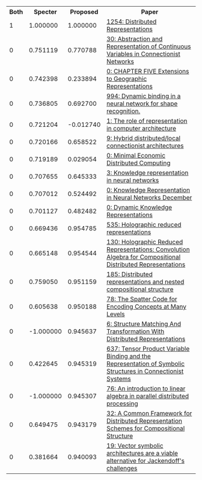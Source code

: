 <html><table><tr>
<th>Both</th>
<th>Specter</th>
<th>Proposed</th>
<th>Paper</th>
</tr>
<tr>
<td>1</td>
<td>1.000000</td>
<td>1.000000</td>
<td><a href="https://www.semanticscholar.org/paper/3106e66537a0c8f53278e553bcb38f0b0992ec0e">1254: Distributed Representations</a></td>
</tr>
<tr>
<td>0</td>
<td>0.751119</td>
<td>0.770788</td>
<td><a href="https://www.semanticscholar.org/paper/667eaa4874c687cdddee3e8ce6b6bc2749a79a53">30: Abstraction and Representation of Continuous Variables in Connectionist Networks</a></td>
</tr>
<tr>
<td>0</td>
<td>0.742398</td>
<td>0.233894</td>
<td><a href="https://www.semanticscholar.org/paper/dbeeb77c324e710b9e18807c3374ab9672828a0e">0: CHAPTER FIVE Extensions to Geographic Representations</a></td>
</tr>
<tr>
<td>0</td>
<td>0.736805</td>
<td>0.692700</td>
<td><a href="https://www.semanticscholar.org/paper/5b32e9d6daa7ec6a97c393d6b8f239f04a8a4944">994: Dynamic binding in a neural network for shape recognition.</a></td>
</tr>
<tr>
<td>0</td>
<td>0.721204</td>
<td>-0.012740</td>
<td><a href="https://www.semanticscholar.org/paper/ffd82781f1feb4dd384388baf2ff696a7018ab39">1: The role of representation in computer architecture</a></td>
</tr>
<tr>
<td>0</td>
<td>0.720166</td>
<td>0.658522</td>
<td><a href="https://www.semanticscholar.org/paper/4790af665d355acd66ee56e5892a1097afb8c133">9: Hybrid distributed/local connectionist architectures</a></td>
</tr>
<tr>
<td>0</td>
<td>0.719189</td>
<td>0.029054</td>
<td><a href="https://www.semanticscholar.org/paper/98de63a669acf544af38b50a9a502d2592166557">0: Minimal Economic Distributed Computing</a></td>
</tr>
<tr>
<td>0</td>
<td>0.707655</td>
<td>0.645333</td>
<td><a href="https://www.semanticscholar.org/paper/b98475636b3983cd19c55bb037d60c7f7a18bc36">3: Knowledge representation in neural networks</a></td>
</tr>
<tr>
<td>0</td>
<td>0.707012</td>
<td>0.524492</td>
<td><a href="https://www.semanticscholar.org/paper/94d26626ab2b1ee0c1125ccdde729d12a921927d">0: Knowledge Representation in Neural Networks December</a></td>
</tr>
<tr>
<td>0</td>
<td>0.701127</td>
<td>0.482482</td>
<td><a href="https://www.semanticscholar.org/paper/d9cb11a42e52fd62f6f1709fc7b2bc0fb10cd5af">0: Dynamic Knowledge Representations</a></td>
</tr>
<tr>
<td>0</td>
<td>0.669436</td>
<td>0.954785</td>
<td><a href="https://www.semanticscholar.org/paper/564427596799f7967c91934966cd3c6bd31cb06d">535: Holographic reduced representations</a></td>
</tr>
<tr>
<td>0</td>
<td>0.665148</td>
<td>0.954544</td>
<td><a href="https://www.semanticscholar.org/paper/a7a9eeb64ec4511ed1415baa4716da15e2897641">130: Holographic Reduced Representations: Convolution Algebra for Compositional Distributed Representations</a></td>
</tr>
<tr>
<td>0</td>
<td>0.759050</td>
<td>0.951159</td>
<td><a href="https://www.semanticscholar.org/paper/aad5b4340e4b3b23ad8d292bf9ed8e7f60c53159">185: Distributed representations and nested compositional structure</a></td>
</tr>
<tr>
<td>0</td>
<td>0.605638</td>
<td>0.950188</td>
<td><a href="https://www.semanticscholar.org/paper/940f29f161666a673abd79ce80021474cd6118ec">78: The Spatter Code for Encoding Concepts at Many Levels</a></td>
</tr>
<tr>
<td>0</td>
<td>-1.000000</td>
<td>0.945637</td>
<td><a href="https://www.semanticscholar.org/paper/6b763f4b18b4973b7657c607be3daefbd7dd32a5">6: Structure Matching And Transformation With Distributed Representations</a></td>
</tr>
<tr>
<td>0</td>
<td>0.422645</td>
<td>0.945319</td>
<td><a href="https://www.semanticscholar.org/paper/9438172bfbb74a6a4ea4242b180d4335bb1f18b7">637: Tensor Product Variable Binding and the Representation of Symbolic Structures in Connectionist Systems</a></td>
</tr>
<tr>
<td>0</td>
<td>-1.000000</td>
<td>0.945307</td>
<td><a href="https://www.semanticscholar.org/paper/356bdf2866c690f1811e3fcf173ba0e600170e7f">76: An introduction to linear algebra in parallel distributed processing</a></td>
</tr>
<tr>
<td>0</td>
<td>0.649475</td>
<td>0.943179</td>
<td><a href="https://www.semanticscholar.org/paper/1fe077aa5ded21b894ca3fdc72ff36f82abac799">32: A Common Framework for Distributed Representation Schemes for Compositional Structure</a></td>
</tr>
<tr>
<td>0</td>
<td>0.381664</td>
<td>0.940093</td>
<td><a href="https://www.semanticscholar.org/paper/3787ab95e439dc4bee28476fa7424de244862827">19: Vector symbolic architectures are a viable alternative for Jackendoff's challenges</a></td>
</tr>
</table></html>
